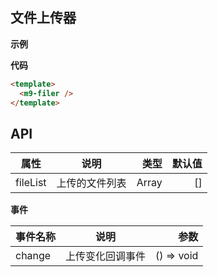 ## 文件上传器

**示例**

<m9-filer />

**代码**

```html
<template>
  <m9-filer />
</template>
```

## API

| 属性           | 说明          |     类型            | 默认值  |
| ------------- |:-------------:|--------------------:| ------: |
| fileList      | 上传的文件列表 | Array |  []   |

**事件**

| 事件名称           | 说明            | 参数       |
| -------------     |:---------------:| ---------:|
| change            | 上传变化回调事件 | () => void |

<script setup>
  import { ref } from 'vue'
  import M9Filer from './File'
</script>
<style lang="scss"></style>
